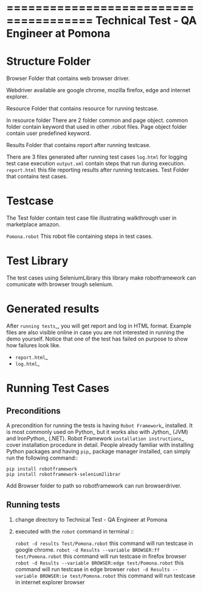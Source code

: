 ======================================
Technical Test - QA Engineer at Pomona
======================================

Structure Folder
================

Browser
  Folder that contains web browser driver.

  Webdriver available are google chrome, mozilla firefox, edge and internet explorer.

Resource
  Folder that contains resource for running testcase.

  In resource folder There are 2 folder common and page object.
  common folder contain keyword that used in other .robot files.
  Page object folder contain user predefined keyword.

Results
  Folder that contains report after running testcase.

  There are 3 files generated after running test cases
  `log.html` for logging test case execution
  `output.xml` contain steps that run during execution.
  `report.html` this file reporting results after running testcases.
Test
  Folder that contains test cases.


Testcase
========

The Test folder contain test case file illustrating walkthrough user in marketplace amazon.

`Pomona.robot`
   This robot file containing steps in test cases.

Test Library
============

The test cases using SeleniumLibrary this library make robotframework can comunicate with browser trough selenium.

Generated results
=================

After `running tests`_, you will get report and log in HTML format. Example
files are also visible online in case you are not interested in running
the demo yourself. Notice that one of the test has failed on purpose to
show how failures look like.

- `report.html`_
- `log.html`_

Running Test Cases
============

Preconditions
-------------

A precondition for running the tests is having `Robot Framework`_ installed.
It is most commonly used on Python_ but it works also with Jython_ (JVM)
and IronPython_ (.NET). Robot Framework `installation instructions`_
cover installation procedure in detail. People already familiar with
installing Python packages and having `pip`_ package manager installed, can
simply run the following command::

    pip install robotframework
    pip install robotframework-selenium2librar

Add Browser folder to path so robotframework can run browserdriver.

Running tests
-------------

1. change directory to Technical Test - QA Engineer at Pomona

2. executed with the ``robot`` command in terminal ::

   `robot -d results Test/Pomona.robot` this command will run testcase in google chrome.
   `robot -d Results --variable BROWSER:ff test/Pomona.robot` this command will run testcase in firefox browser
   `robot -d Results --variable BROWSER:edge test/Pomona.robot` this command will run testcase in edge browser
   `robot -d Results --variable BROWSER:ie test/Pomona.robot` this command will run testcase in internet explorer browser
